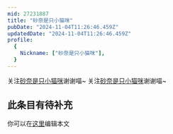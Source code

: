 ```yaml
---
mid: 27231887
title: "砂奈是只小猫咪"
pubDate: "2024-11-04T11:26:46.459Z"
updatedDate: "2024-11-04T11:26:46.459Z"
profile:
  {
    Nickname: ["砂奈是只小猫咪"],
  }
---
```


关注[砂奈是只小猫咪](https://space.bilibili.com/27231887)谢谢喵~ 关注[砂奈是只小猫咪](https://space.bilibili.com/27231887)谢谢喵~

## 此条目有待补充
你可以在[这里](https://github.com/Yuhanawa/VTuber.ICU-Content/edit/master/v/砂奈是只小猫咪/index.md)编辑本文
